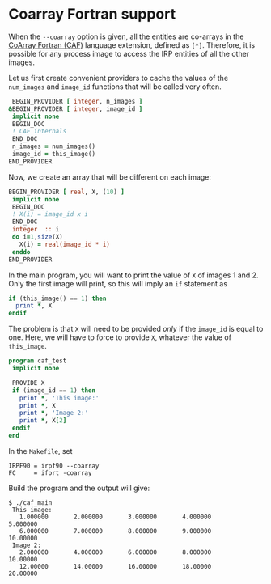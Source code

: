 Coarray Fortran support
=======================

When the ``--coarray`` option is given, all the entities are
co-arrays in the [CoArray Fortran (CAF)](http://www.co-array.org/)
language extension, defined as ``[*]``. Therefore, it is possible 
for any process image to access the IRP entities of all the other images.


Let us first create convenient providers to cache the values of the ``num_images``
and ``image_id`` functions that will be called very often.

``` fortran
 BEGIN_PROVIDER [ integer, n_images ]
&BEGIN_PROVIDER [ integer, image_id ]
 implicit none
 BEGIN_DOC
 ! CAF internals
 END_DOC
 n_images = num_images()
 image_id = this_image()
END_PROVIDER
```

Now, we create an array that will be different on each image:

``` fortran
BEGIN_PROVIDER [ real, X, (10) ]
 implicit none
 BEGIN_DOC
 ! X(i) = image_id x i
 END_DOC
 integer  :: i
 do i=1,size(X)
   X(i) = real(image_id * i) 
 enddo
END_PROVIDER
```

In the main program, you will want to print the value of ``X`` of images 1 and 2.
Only the first image will print, so this will imply an ``if`` statement as

``` fortran
if (this_image() == 1) then
  print *, X
endif
```

The problem is that ``X`` will need to be provided *only* if the ``image_id`` is
equal to one. Here, we will have to force to provide ``X``, whatever the value
of ``this_image``.

``` fortran
program caf_test
 implicit none

 PROVIDE X
 if (image_id == 1) then
   print *, 'This image:'
   print *, X
   print *, 'Image 2:'
   print *, X[2]
 endif
end
```


In the ``Makefile``, set

    IRPF90 = irpf90 --coarray 
    FC     = ifort -coarray


Build the program and the output will give:

```
$ ./caf_main 
 This image:
   1.000000       2.000000       3.000000       4.000000       5.000000    
   6.000000       7.000000       8.000000       9.000000       10.00000    
 Image 2:
   2.000000       4.000000       6.000000       8.000000       10.00000    
   12.00000       14.00000       16.00000       18.00000       20.00000   
```

